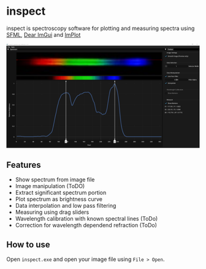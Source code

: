 # inspect
inspect is spectroscopy software for plotting and measuring spectra using [SFML](https://github.com/SFML/SFML), [Dear ImGui](https://github.com/ocornut/imgui) and [ImPlot](https://github.com/epezent/implot)

![Inspect](img/main-screen.png)

## Features
- Show spectrum from image file
- Image manipulation (ToDO)
- Extract significant spectrum portion
- Plot spectrum as brightness curve
- Data interpolation and low pass filtering
- Measuring using drag sliders
- Wavelength calibration with known spectral lines (ToDo)
- Correction for wavelength dependend refraction (ToDo)

## How to use
Open ```inspect.exe``` and open your image file using ```File > Open```. 
